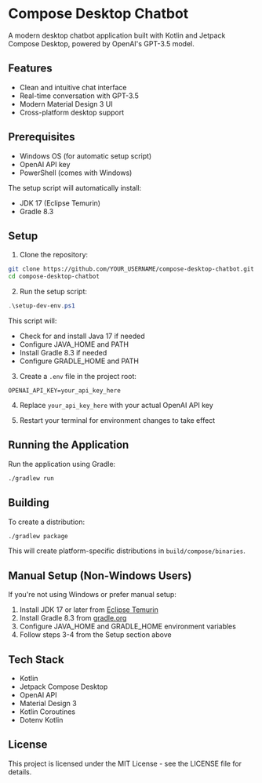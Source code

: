 # Compose Desktop Chatbot

A modern desktop chatbot application built with Kotlin and Jetpack Compose Desktop, powered by OpenAI's GPT-3.5 model.

## Features

- Clean and intuitive chat interface
- Real-time conversation with GPT-3.5
- Modern Material Design 3 UI
- Cross-platform desktop support

## Prerequisites

- Windows OS (for automatic setup script)
- OpenAI API key
- PowerShell (comes with Windows)

The setup script will automatically install:
- JDK 17 (Eclipse Temurin)
- Gradle 8.3

## Setup

1. Clone the repository:
```bash
git clone https://github.com/YOUR_USERNAME/compose-desktop-chatbot.git
cd compose-desktop-chatbot
```

2. Run the setup script:
```powershell
.\setup-dev-env.ps1
```
This script will:
- Check for and install Java 17 if needed
- Configure JAVA_HOME and PATH
- Install Gradle 8.3 if needed
- Configure GRADLE_HOME and PATH

3. Create a `.env` file in the project root:
```
OPENAI_API_KEY=your_api_key_here
```

4. Replace `your_api_key_here` with your actual OpenAI API key

5. Restart your terminal for environment changes to take effect

## Running the Application

Run the application using Gradle:

```bash
./gradlew run
```

## Building

To create a distribution:

```bash
./gradlew package
```

This will create platform-specific distributions in `build/compose/binaries`.

## Manual Setup (Non-Windows Users)

If you're not using Windows or prefer manual setup:

1. Install JDK 17 or later from [Eclipse Temurin](https://adoptium.net/)
2. Install Gradle 8.3 from [gradle.org](https://gradle.org/install/)
3. Configure JAVA_HOME and GRADLE_HOME environment variables
4. Follow steps 3-4 from the Setup section above

## Tech Stack

- Kotlin
- Jetpack Compose Desktop
- OpenAI API
- Material Design 3
- Kotlin Coroutines
- Dotenv Kotlin

## License

This project is licensed under the MIT License - see the LICENSE file for details.
